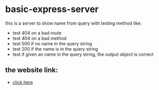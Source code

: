 # basic-express-server
this is a server to show name from query with testing method like:
   - test 404 on a bad route
   - test 404 on a bad method
   - test 500 if no name in the query string 
   - test 200 if the name is in the query string
   - test if given an name in the query string, the output object is correct


## the website link:
   - [click here]( https://basic-express-server-wvvj.onrender.com )

